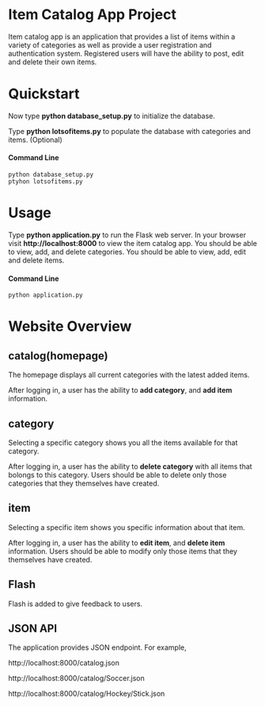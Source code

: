 # Item Catalog App Project

Item catalog app is an application that provides a list of items within a variety of categories 
as well as provide a user registration and authentication system.
Registered users will have the ability to post, edit and delete their own items.

# Quickstart

Now type **python database_setup.py** to initialize the database.

Type **python lotsofitems.py** to populate the database with categories and items. (Optional)


#### Command Line

```
python database_setup.py
ptyhon lotsofitems.py
```

# Usage

Type **python application.py** to run the Flask web server. In your browser visit **http://localhost:8000** to view the item catalog app.
You should be able to view, add, and delete categories.
You should be able to view, add, edit and delete items.

#### Command Line

```
python application.py
```


# Website Overview

## catalog(homepage)

The homepage displays all current categories with the latest added items.

After logging in, a user has the ability to **add category**, and **add item** information. 

## category

Selecting a specific category shows you all the items available for that category.

After logging in, a user has the ability to **delete category** with all items that bolongs to this category. Users should be able to delete only those categories that they themselves have created.

## item

Selecting a specific item shows you specific information about that item.

After logging in, a user has the ability to **edit item**, and **delete item** information. Users should be able to modify only those items that they themselves have created.

## Flash

Flash is added to give feedback to users.

## JSON API

The application provides JSON endpoint. For example,

http://localhost:8000/catalog.json

http://localhost:8000/catalog/Soccer.json

http://localhost:8000/catalog/Hockey/Stick.json
